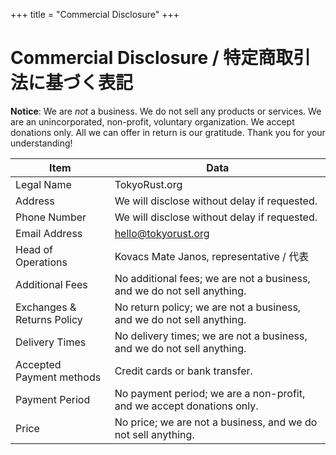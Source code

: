 +++
title = "Commercial Disclosure"
+++
# Commercial Disclosure / 特定商取引法に基づく表記

**Notice**: We are _not_ a business. We do not sell any products or services. We are an unincorporated, non-profit, voluntary organization. We accept donations only. All we can offer in return is our gratitude. Thank you for your understanding!

| Item | Data |
| --- | --- |
| Legal Name | TokyoRust.org |
| Address | We will disclose without delay if requested. |
| Phone Number | We will disclose without delay if requested. |
| Email Address | hello@tokyorust.org |
| Head of Operations | Kovacs Mate Janos, representative / 代表 |
| Additional Fees | No additional fees; we are not a business, and we do not sell anything. |
| Exchanges & Returns Policy | No return policy; we are not a business, and we do not sell anything. |
| Delivery Times | No delivery times; we are not a business, and we do not sell anything. |
| Accepted Payment methods | Credit cards or bank transfer. |
| Payment Period | No payment period; we are a non-profit, and we accept donations only. |
| Price | No price; we are not a business, and we do not sell anything. |
